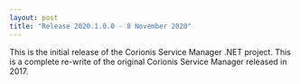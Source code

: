 ```yaml
---
layout: post
title: "Release 2020.1.0.0 - 8 November 2020"
---
```


This is the initial release of the Corionis Service Manager .NET project. This is a complete
re-write of the original Corionis Service Manager released in 2017.
